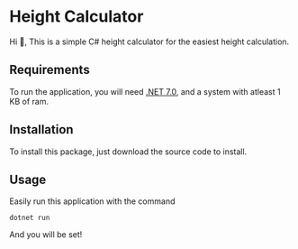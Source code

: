 
# Height Calculator

Hi 👋, This is a simple C# height calculator for the easiest height calculation.

## Requirements

To run the application, you will need [.NET 7.0](https://dotnet.microsoft.com/en-us/download), and a system with atleast 1 KB of ram.

## Installation

To install this package, just download the source code to install.

## Usage

Easily run this application with the command
```
dotnet run
```
And you will be set!

